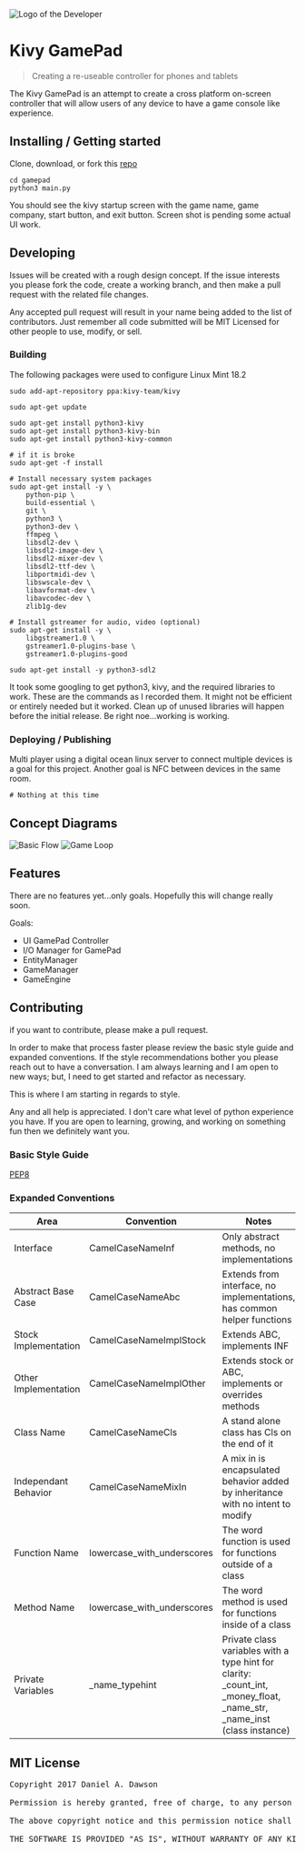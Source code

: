 ![Logo of the Developer](images/randomsilo.png)

# Kivy GamePad
> Creating a re-useable controller for phones and tablets

The Kivy GamePad is an attempt to create a cross platform on-screen controller that will allow users of any device to have a game console like experience.

## Installing / Getting started

Clone, download, or fork this [repo](https://github.com/randomsilo/kivy-gamepad.git)

```shell
cd gamepad
python3 main.py
```

You should see the kivy startup screen with the game name, game company, start button, and exit button.  Screen shot is pending some actual UI work.

## Developing

Issues will be created with a rough design concept.  If the issue interests you please fork the code, create a working branch, and then make a pull request with the related file changes.

Any accepted pull request will result in your name being added to the list of contributors.  Just remember all code submitted will be MIT Licensed for other people to use, modify, or sell.

### Building

The following packages were used to configure Linux Mint 18.2

```shell
sudo add-apt-repository ppa:kivy-team/kivy

sudo apt-get update

sudo apt-get install python3-kivy
sudo apt-get install python3-kivy-bin
sudo apt-get install python3-kivy-common

# if it is broke
sudo apt-get -f install

# Install necessary system packages
sudo apt-get install -y \
    python-pip \
    build-essential \
    git \
    python3 \
    python3-dev \
    ffmpeg \
    libsdl2-dev \
    libsdl2-image-dev \
    libsdl2-mixer-dev \
    libsdl2-ttf-dev \
    libportmidi-dev \
    libswscale-dev \
    libavformat-dev \
    libavcodec-dev \
    zlib1g-dev

# Install gstreamer for audio, video (optional)
sudo apt-get install -y \
    libgstreamer1.0 \
    gstreamer1.0-plugins-base \
    gstreamer1.0-plugins-good

sudo apt-get install -y python3-sdl2
```

It took some googling to get python3, kivy, and the required libraries to work.  These are the commands as I recorded them.  It might not be efficient or entirely needed but it worked.  Clean up of unused libraries will happen before the initial release.  Be right noe...working is working.

### Deploying / Publishing

Multi player using a digital ocean linux server to connect multiple devices is a goal for this project.  Another goal is NFC between devices in the same room.

```shell
# Nothing at this time
```

## Concept Diagrams

![Basic Flow](./images/flow_w400.png)
![Game Loop](./images/game_loop_w400.png)

## Features

There are no features yet...only goals.
Hopefully this will change really soon.

Goals:
* UI GamePad Controller
* I/O Manager for GamePad
* EntityManager
* GameManager
* GameEngine

## Contributing

if you want to contribute, please make a pull request.

In order to make that process faster please review the basic style guide and expanded conventions.  If the style recommendations bother you please reach out to have a conversation.  I am always learning and I am open to new ways; but, I need to get started and refactor as necessary.

This is where I am starting in regards to style.

Any and all help is appreciated.  I don't care what level of python experience you have.  If you are open to learning, growing, and working on something fun then we definitely want you.

### Basic Style Guide

[PEP8](https://www.python.org/dev/peps/pep-0008/)

### Expanded Conventions

Area  | Convention | Notes
--- | --- | ---
Interface            | CamelCaseNameInf | Only abstract methods, no implementations
Abstract Base Case   | CamelCaseNameAbc | Extends from interface, no implementations, has common helper functions
Stock Implementation | CamelCaseNameImplStock | Extends ABC, implements INF
Other Implementation | CamelCaseNameImplOther | Extends stock or ABC, implements or overrides methods
Class Name           | CamelCaseNameCls | A stand alone class has Cls on the end of it
Independant Behavior | CamelCaseNameMixIn | A mix in is encapsulated behavior added by inheritance with no intent to modify
Function Name        | lowercase_with_underscores | The word function is used for functions outside of a class
Method Name          | lowercase_with_underscores | The word method is used for functions inside of a class
Private Variables    | _name_typehint | Private class variables with a type hint for clarity: _count_int, _money_float, _name_str, _name_inst (class instance)


## MIT License

<pre>
Copyright 2017 Daniel A. Dawson

Permission is hereby granted, free of charge, to any person obtaining a copy of this software and associated documentation files (the "Software"), to deal in the Software without restriction, including without limitation the rights to use, copy, modify, merge, publish, distribute, sublicense, and/or sell copies of the Software, and to permit persons to whom the Software is furnished to do so, subject to the following conditions:

The above copyright notice and this permission notice shall be included in all copies or substantial portions of the Software.

THE SOFTWARE IS PROVIDED "AS IS", WITHOUT WARRANTY OF ANY KIND, EXPRESS OR IMPLIED, INCLUDING BUT NOT LIMITED TO THE WARRANTIES OF MERCHANTABILITY, FITNESS FOR A PARTICULAR PURPOSE AND NONINFRINGEMENT. IN NO EVENT SHALL THE AUTHORS OR COPYRIGHT HOLDERS BE LIABLE FOR ANY CLAIM, DAMAGES OR OTHER LIABILITY, WHETHER IN AN ACTION OF CONTRACT, TORT OR OTHERWISE, ARISING FROM, OUT OF OR IN CONNECTION WITH THE SOFTWARE OR THE USE OR OTHER DEALINGS IN THE SOFTWARE.
</pre>
